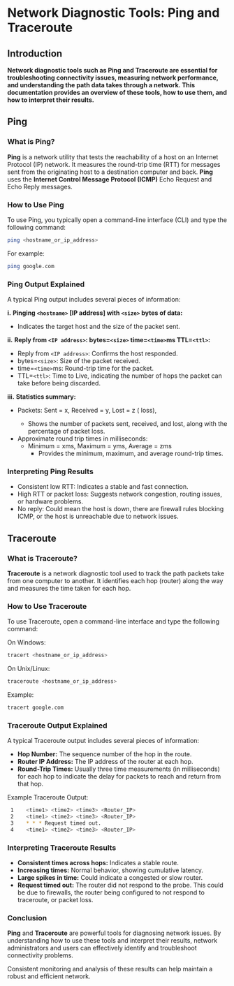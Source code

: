 
# Network Diagnostic Tools: Ping and Traceroute

## Introduction

__Network diagnostic tools such as Ping and Traceroute are essential for troubleshooting connectivity issues, measuring network performance, and understanding the path data takes through a network. This documentation provides an overview of these tools, how to use them, and how to interpret their results.__

## Ping

### What is Ping?

__Ping__ is a network utility that tests the reachability of a host on an Internet Protocol (IP) network. It measures the round-trip time (RTT) for messages sent from the originating host to a destination computer and back. __Ping__ uses the __Internet Control Message Protocol (ICMP)__ Echo Request and Echo Reply messages.

### How to Use Ping

To use Ping, you typically open a command-line interface (CLI) and type the following command:

```bash
ping <hostname_or_ip_address>
```

For example:

```bash
ping google.com
```

### Ping Output Explained

A typical Ping output includes several pieces of information:

__i.__ __Pinging ```<hostname>``` [IP address] with ```<size>``` bytes of data:__

- Indicates the target host and the size of the packet sent.

__ii.__ __Reply from ```<IP address>```: bytes=```<size>``` time=```<time>```ms TTL=```<ttl>```:__

- Reply from ```<IP address>```: Confirms the host responded.
- bytes=```<size>```: Size of the packet received.
- time=```<time>```ms: Round-trip time for the packet.
- TTL=```<ttl>```: Time to Live, indicating the number of hops the packet can take before being discarded.

__iii.__ __Statistics summary:__

- Packets: Sent = x, Received = y, Lost = z (<percentage> loss),
  - Shows the number of packets sent, received, and lost, along with the percentage of packet loss.
- Approximate round trip times in milliseconds:
  - Minimum = xms, Maximum = yms, Average = zms
    - Provides the minimum, maximum, and average round-trip times.

### Interpreting Ping Results

- Consistent low RTT: Indicates a stable and fast connection.
- High RTT or packet loss: Suggests network congestion, routing issues, or hardware problems.
- No reply: Could mean the host is down, there are firewall rules blocking ICMP, or the host is unreachable due to network issues.



## Traceroute

### What is Traceroute?

__Traceroute__ is a network diagnostic tool used to track the path packets take from one computer to another. It identifies each hop (router) along the way and measures the time taken for each hop.

### How to Use Traceroute

To use Traceroute, open a command-line interface and type the following command:

On Windows:

```bash
tracert <hostname_or_ip_address>
```

On Unix/Linux:
```bash
traceroute <hostname_or_ip_address>
```

Example:
```bash
tracert google.com
```

### Traceroute Output Explained

A typical Traceroute output includes several pieces of information:

- __Hop Number:__ The sequence number of the hop in the route.
- __Router IP Address:__ The IP address of the router at each hop.
- __Round-Trip Times:__ Usually three time measurements (in milliseconds) for each hop to indicate the delay for packets to reach and return from that hop.

Example Traceroute Output:

```bash
 1    <time1> <time2> <time3> <Router_IP>
 2    <time1> <time2> <time3> <Router_IP>
 3    * * * Request timed out.
 4    <time1> <time2> <time3> <Router_IP>
```

### Interpreting Traceroute Results

- __Consistent times across hops:__ Indicates a stable route.
- __Increasing times:__ Normal behavior, showing cumulative latency.
- __Large spikes in time:__ Could indicate a congested or slow router.
- __Request timed out:__ The router did not respond to the probe. This could be due to firewalls, the router being configured to not respond to traceroute, or packet loss.




### Conclusion

__Ping__ and __Traceroute__ are powerful tools for diagnosing network issues. By understanding how to use these tools and interpret their results, network administrators and users can effectively identify and troubleshoot connectivity problems.

Consistent monitoring and analysis of these results can help maintain a robust and efficient network.
